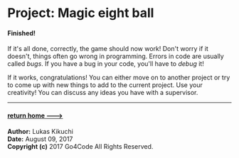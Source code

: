 # Project: **Magic eight ball**


#### Finished!

If it's all done, correctly, the game should now work! Don't worry if it doesn't,
things often go wrong in programming. Errors in code are usually called *bugs*. If
you have a bug in your code, you'll have to *debug* it!

If it works, congratulations! You can either move on to another project or try
to come up with new things to add to the current project. Use your creativity!
You can discuss any ideas you have with a supervisor.

---
#### [return home --->](../../index.md)






**Author:** Lukas Kikuchi <br/>
**Date:**   August 09, 2017 <br/>
**Copyright (c)** 2017 Go4Code All Rights Reserved.
